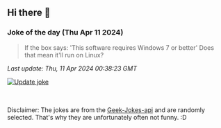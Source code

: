## Hi there 👋

### Joke of the day (Thu Apr 11 2024)
<!-- joke -->
>If the box says: 'This software requires Windows 7 or better' Does that mean it'll run on Linux?
<!-- /joke -->

*Last update: Thu, 11 Apr 2024 00:38:23 GMT*

[![Update joke](https://github.com/nclskfm/nclskfm/actions/workflows/joke.yml/badge.svg)](https://github.com/nclskfm/nclskfm/actions/workflows/joke.yml)

<br><br>
Disclaimer: The jokes are from the [Geek-Jokes-api](https://github.com/sameerkumar18/geek-joke-api) and are randomly selected. That's why they are unfortunately often not funny. :D
